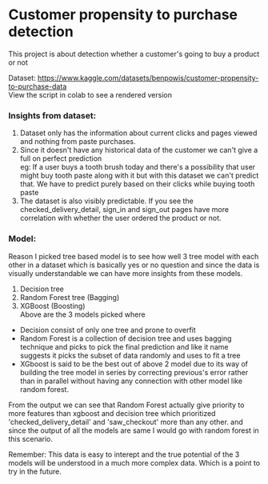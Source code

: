 <h1 align='centre'>
Customer propensity to purchase detection
</h1>

<p>
This project is about detection whether a customer's going to buy a product or not 

Dataset: https://www.kaggle.com/datasets/benpowis/customer-propensity-to-purchase-data \
View the script in colab to see a rendered version

### Insights from dataset:
1. Dataset only has the information about current clicks and pages viewed and nothing from paste purchases.
2. Since it doesn't have any historical data of the customer we can't give a full on perfect prediction \
  eg: If a user buys a tooth brush today and there's a possibility that user might buy tooth paste along with it but with this dataset we can't predict that. We have to
  predict purely based on their clicks while buying tooth paste
3. The dataset is also visibly predictable. If you see the checked_delivery_detail, sign_in and sign_out pages have more correlation with whether the user ordered the product or not.

### Model:
Reason I picked tree based model is to see how well 3 tree model with each other in a dataset which is basically yes or no question and since the data is visually understandable we can have more insights from these models.
  1. Decision tree
  2. Random Forest tree (Bagging)
  3. XGBoost (Boosting) \
Above are the 3 models picked where 
- Decision consist of only one tree and prone to overfit
- Random Forest is a collection of decision tree and uses bagging technique and picks to pick the final prediction and like it name suggests it picks the subset of data randomly and uses to fit a tree
- XGboost is said to be the best out of above 2 model due to its way of building the tree model in series by correcting previous's error rather than in parallel without having any connection with other model like random forest.

From the output we can see that Random Forest actually give priority to more features than xgboost and decision tree which prioritized 'checked_delivery_detail' and 'saw_checkout' more than any other.
and since the output of all the models are same I would go with random forest in this scenario.

Remember:
  This data is easy to interept and the true potential of the 3 models will be understood in a much more complex data.
  Which is a point to try in the future.
